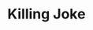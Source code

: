 ---
title: "Killing Joke"
summary: "Killing Joke are an English rock band from Notting Hill, London, England, formed in 1978 by Jaz Coleman , Paul Ferguson , Geordie Walker and Youth .
Their first album, Killing Joke, was released in 1980. After the release of Revelations in 1982, bassist Youth was replaced by Paul Raven. The band achieved mainstream success in 1985 with both the album Night Time and the single \"Love Like Blood\".
The band's musical style emerged from the post-punk scene, but stood out due to their heavier approach, and has been cited as a key influence on industrial rock. Their style evolved over many years, at times incorporating elements of gothic rock, synth-pop and electronic music, often bearing Walker's prominent guitar and Coleman's \"savagely strident vocals\". Killing Joke have influenced many later bands and artists, such as Metallica, Nirvana, Nine Inch Nails and Soundgarden. Coleman and Walker have been the only constant members of the band, but the current line-up features all four original members."
slug: "killing-joke"
image: "killing-joke.jpg"
apple_music_artist_url: "https://music.apple.com/gb/artist/killing-joke/14548963"
wikipedia_url: "https://en.wikipedia.org/wiki/Killing_Joke"
---